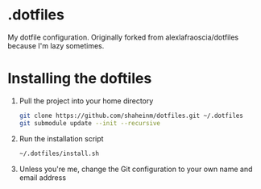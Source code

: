 .dotfiles
=========

My dotfile configuration. Originally forked from alexlafraoscia/dotfiles because I'm lazy sometimes.

# Installing the doftiles

1. Pull the project into your home directory
   ```bash
   git clone https://github.com/shaheinm/dotfiles.git ~/.dotfiles
   git submodule update --init --recursive
   ```

2. Run the installation script
   ```bash
   ~/.dotfiles/install.sh
   ```

3. Unless you're me, change the Git configuration to your own name and email address
